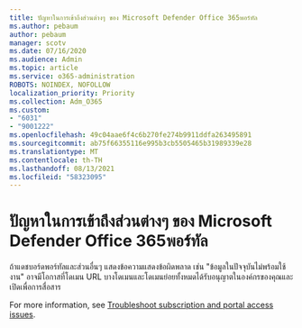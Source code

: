 ```yaml
---
title: ปัญหาในการเข้าถึงส่วนต่างๆ ของ Microsoft Defender Office 365พอร์ทัล
ms.author: pebaum
author: pebaum
manager: scotv
ms.date: 07/16/2020
ms.audience: Admin
ms.topic: article
ms.service: o365-administration
ROBOTS: NOINDEX, NOFOLLOW
localization_priority: Priority
ms.collection: Adm_O365
ms.custom:
- "6031"
- "9001222"
ms.openlocfilehash: 49c04aae6f4c6b270fe274b9911ddfa263495891
ms.sourcegitcommit: ab75f66355116e995b3cb5505465b31989339e28
ms.translationtype: MT
ms.contentlocale: th-TH
ms.lasthandoff: 08/13/2021
ms.locfileid: "58323095"
---
```

# <a name="issues-accessing-sections-of-microsoft-defender-for-office-365-portal"></a>ปัญหาในการเข้าถึงส่วนต่างๆ ของ Microsoft Defender Office 365พอร์ทัล

ถ้าแดชบอร์ดพอร์ทัลและส่วนอื่นๆ แสดงข้อความแสดงข้อผิดพลาด เช่น "ข้อมูลในปัจจุบันไม่พร้อมใช้งาน" อาจมีโอกาสที่โดเมน URL บางโดเมนและโดเมนย่อยทั้งหมดได้รับอนุญาตในองค์กรของคุณและเปิดเพื่อการสื่อสาร 

For more information, see [Troubleshoot subscription and portal access issues](https://docs.microsoft.com/windows/security/threat-protection/microsoft-defender-atp/troubleshoot-onboarding-error-messages#data-currently-isnt-available-on-some-sections-of-the-portal).